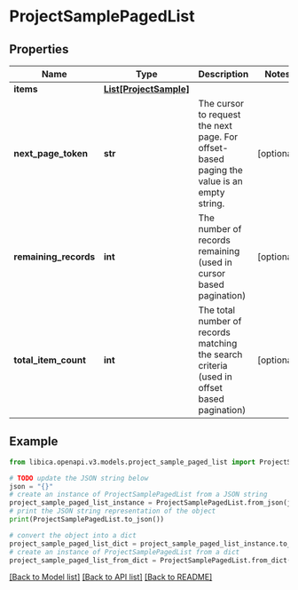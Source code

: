 # ProjectSamplePagedList


## Properties

Name | Type | Description | Notes
------------ | ------------- | ------------- | -------------
**items** | [**List[ProjectSample]**](ProjectSample.md) |  | 
**next_page_token** | **str** | The cursor to request the next page. For offset-based paging the value is an empty string. | [optional] 
**remaining_records** | **int** | The number of records remaining (used in cursor based pagination) | [optional] 
**total_item_count** | **int** | The total number of records matching the search criteria (used in offset based pagination) | [optional] 

## Example

```python
from libica.openapi.v3.models.project_sample_paged_list import ProjectSamplePagedList

# TODO update the JSON string below
json = "{}"
# create an instance of ProjectSamplePagedList from a JSON string
project_sample_paged_list_instance = ProjectSamplePagedList.from_json(json)
# print the JSON string representation of the object
print(ProjectSamplePagedList.to_json())

# convert the object into a dict
project_sample_paged_list_dict = project_sample_paged_list_instance.to_dict()
# create an instance of ProjectSamplePagedList from a dict
project_sample_paged_list_from_dict = ProjectSamplePagedList.from_dict(project_sample_paged_list_dict)
```
[[Back to Model list]](../README.md#documentation-for-models) [[Back to API list]](../README.md#documentation-for-api-endpoints) [[Back to README]](../README.md)


